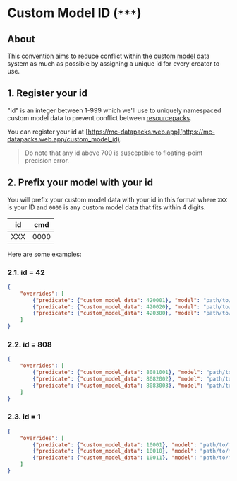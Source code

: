 # Custom Model ID (`***`)

## About

This convention aims to reduce conflict within the [custom model data](https://minecraft.gamepedia.com/Model#Item_tags) system as much as possible by assigning a unique id for every creator to use.

## 1. Register your id

"id" is an integer between 1-999 which we'll use to uniquely namespaced custom model data to prevent conflict between [resourcepacks](https://minecraft.gamepedia.com/Resource_pack).

You can register your id at [https://mc-datapacks.web.app](https://mc-datapacks.web.app/custom_model_id).
> Do note that any id above 700 is susceptible to floating-point precision error.

## 2. Prefix your model with your id

You will prefix your custom model data with your id in this format where `XXX` is your ID and `0000` is any custom model data that fits within 4 digits.

|id|cmd|
|---|----|
|XXX|0000|

Here are some examples:

### 2.1. id = 42

```json
{
    "overrides": [
        {"predicate": {"custom_model_data": 420001}, "model": "path/to/model/1"},
        {"predicate": {"custom_model_data": 420020}, "model": "path/to/model/2"},
        {"predicate": {"custom_model_data": 420300}, "model": "path/to/model/3"}
    ]
}
```

### 2.2. id = 808

```json
{
    "overrides": [
        {"predicate": {"custom_model_data": 8081001}, "model": "path/to/model/1"},
        {"predicate": {"custom_model_data": 8082002}, "model": "path/to/model/2"},
        {"predicate": {"custom_model_data": 8083003}, "model": "path/to/model/3"}
    ]
}
```

### 2.3. id = 1

```json
{
    "overrides": [
        {"predicate": {"custom_model_data": 10001}, "model": "path/to/model/1"},
        {"predicate": {"custom_model_data": 10010}, "model": "path/to/model/2"},
        {"predicate": {"custom_model_data": 10011}, "model": "path/to/model/3"}
    ]
}
```
